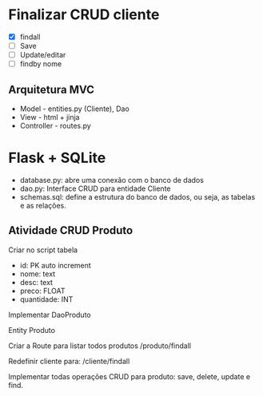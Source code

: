 
# Finalizar CRUD cliente
- [x] findall
- [ ] Save
- [ ] Update/editar
- [ ] findby nome

## Arquitetura MVC
- Model - entities.py (Cliente), Dao
- View - html + jinja
- Controller - routes.py

# Flask + SQLite
- database.py: abre uma conexão com o banco de dados
- dao.py: Interface CRUD para entidade Cliente
- schemas.sql: define a estrutura do banco de dados,
ou seja, as tabelas e as relações.

## Atividade CRUD Produto
Criar no script tabela
- id:  PK auto increment
- nome: text
- desc: text
- preco: FLOAT
- quantidade: INT

Implementar DaoProduto

Entity Produto

Criar a Route para listar todos produtos
/produto/findall

Redefinir cliente para:
/cliente/findall


Implementar todas operações CRUD para produto: save, delete, update e find.

